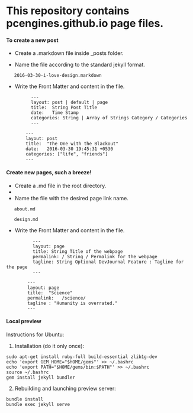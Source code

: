 # This repository contains pcengines.github.io page files.

#### To create a new post

- Create a .markdown file inside _posts folder.

- Name the file according to the standard jekyll format.

```
   2016-03-30-i-love-design.markdown
```

- Write the Front Matter and content in the file.

    ```
          ---
          layout: post | default | page
          title:  String Post Title
          date:   Time Stamp
          categories: String | Array of Strings Category / Categories 
          ---
    ```

    ```
        ---
        layout: post
        title:  "The One with the Blackout"
        date:   2016-03-30 19:45:31 +0530
        categories: ["life", "friends"]
        ---
    ```  


#### Create new pages, such a breeze!

- Create a .md file in the root directory.
- 
- Name the file with the desired page link name.

```
   about.md
```

```
   design.md
```

- Write the Front Matter and content in the file.

```
          ---
          layout: page
          title: String Title of the webpage
          permalink: / String / Permalink for the webpage
          tagline: String Optional DevJournal Feature : Tagline for the page
          ---
```      
```
        ---
        layout: page
        title:  "Science"
        permalink:   /science/
        tagline : "Humanity is overrated."
        ---
```

#### Local preview

Instructions for Ubuntu:

1. Installation (do it only once):

```shell
sudo apt-get install ruby-full build-essential zlib1g-dev
echo 'export GEM_HOME="$HOME/gems"' >> ~/.bashrc
echo 'export PATH="$HOME/gems/bin:$PATH"' >> ~/.bashrc
source ~/.bashrc
gem install jekyll bundler
```

2. Rebuilding and launching preview server:

```shell
bundle install
bundle exec jekyll serve
```
